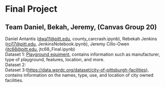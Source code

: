 # Final Project
## Team Daniel, Bekah, Jeremy, (Canvas Group 20)
Daniel Antantis (dwa11@pitt.edu, county_carcrash.ipynb), Rebekah Jenkins (rcj17@pitt.edu, JenkinsNotebook.ipynb), Jeremy Cillo-Owen (jtc68@pitt.edu, jtc68_Final.ipynb) <br>
Dataset 1: [Playground equiment](https://data.wprdc.org/datastore/dump/e39ef76e-0a11-47c8-a86f-a37f55db7a2b), contains information such as manufacturer, type of playground, features, location, and more. <br>
Dataset 2: <br>
Dataset 3:(https://data.wprdc.org/dataset/city-of-pittsburgh-facilities), contains information on the names, type, use, and location of city owned facilities.  <br>
